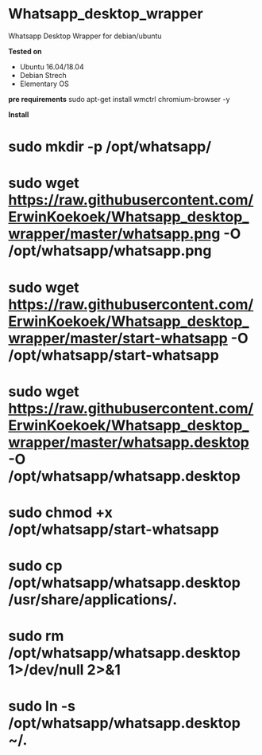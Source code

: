 # Whatsapp_desktop_wrapper
Whatsapp Desktop Wrapper for debian/ubuntu

**Tested on**
- Ubuntu 16.04/18.04
- Debian Strech
- Elementary OS

**pre requirements**
sudo apt-get install wmctrl chromium-browser -y

**Install**
# sudo mkdir -p /opt/whatsapp/
# sudo wget https://raw.githubusercontent.com/ErwinKoekoek/Whatsapp_desktop_wrapper/master/whatsapp.png -O /opt/whatsapp/whatsapp.png
# sudo wget https://raw.githubusercontent.com/ErwinKoekoek/Whatsapp_desktop_wrapper/master/start-whatsapp -O /opt/whatsapp/start-whatsapp
# sudo wget https://raw.githubusercontent.com/ErwinKoekoek/Whatsapp_desktop_wrapper/master/whatsapp.desktop -O /opt/whatsapp/whatsapp.desktop

# sudo chmod +x /opt/whatsapp/start-whatsapp
# sudo cp /opt/whatsapp/whatsapp.desktop /usr/share/applications/.

# sudo rm /opt/whatsapp/whatsapp.desktop 1>/dev/null 2>&1

# sudo ln -s /opt/whatsapp/whatsapp.desktop ~/.

